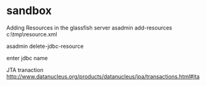 # sandbox

Adding Resources in the glassfish server
asadmin add-resources c:\tmp\resource.xml

asadmin delete-jdbc-resource

enter jdbc name

JTA tranaction
http://www.datanucleus.org/products/datanucleus/jpa/transactions.html#jta
